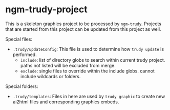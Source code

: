 # ngm-trudy-project

This is a skeleton graphics project to be processed by `ngm-trudy`. Projects that are started from this project can be updated from this project as well.

Special files:
- `.trudy/updateConfig`: This file is used to determine how `trudy update` is performed.
    + `include`: list of directory globs to search within current trudy project. paths not listed will be excluded from merge.
    + `exclude`: single files to override within the include globs. cannot include wildcards or folders.

Special folders:
- `.trudy/templates`: Files in here are used by `trudy graphic` to create new ai2html files and corresponding graphics embeds.
